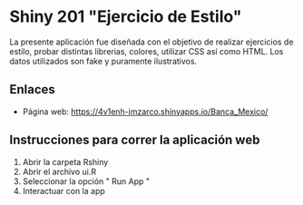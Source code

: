 # Shiny 201 "Ejercicio de Estilo"

La presente aplicación fue diseñada con el objetivo de realizar ejercicios de estilo, probar distintas librerias, colores, utilizar CSS así como HTML.
Los datos utilizados son fake y puramente ilustrativos.

## Enlaces

- Página web: https://4v1enh-jmzarco.shinyapps.io/Banca_Mexico/

## Instrucciones para correr la aplicación web

1. Abrir la carpeta Rshiny
2. Abrir el archivo ui.R
3. Seleccionar la opción " Run App "
4. Interactuar con la app
